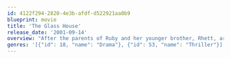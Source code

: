 ```yaml
---
id: 4122f294-2820-4e3b-afdf-d522921aa0b9
blueprint: movie
title: 'The Glass House'
release_date: '2001-09-14'
overview: "After the parents of Ruby and her younger brother, Rhett, are killed in a car crash, their parents' best friends, Erin and Terry Glass, become their guardians. The children hear promises of a world of opulence and California fun -- all they have to do is move into the Glasses' gated house. Before very long, though, Ruby suspects that Erin and Terry may not be the ideal guardians they seemed to be."
genres: '[{"id": 18, "name": "Drama"}, {"id": 53, "name": "Thriller"}]'
---
```

